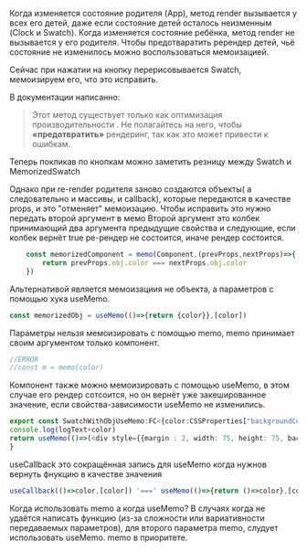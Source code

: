 Когда изменяется состояние родителя (App), метод render вызывается у всех его детей, даже если состояние детей осталось неизменным (Clock и Swatch).
Когда изменяется состояние ребёнка, метод render не вызывается у его родителя.
Чтобы предотваратить ререндер детей, чьё состояние не изменилось можно воспользоваться мемоизацией.

Сейчас при нажатии на кнопку перерисовывается Swatch, мемоизируем его, что это исправить.

В документации написанно: 
> Этот метод существует только как оптимизация производительности . Не полагайтесь на него, чтобы **«предотвратить»** рендеринг, так как это может привести к ошибкам.

Теперь покликав по кнопкам можно заметить резницу между Swatch и MemorizedSwatch

Однако при re-render родителя заново создаются объекты( а следовательно и массивы, и callback), которые передаются в качестве props, и это "отменяет" мемоизацию.
Чтобы исправить это нужно передать второй аргумент в мемо 
Второй аргумент это колбек принимающий два аргумента предыдущие свойства и следующие, если колбек вернёт true ре-рендер не состоится, иначе рендер состоится.
```typescript jsx
    const memorizedComponent = memo(Component,(prevProps,nextProps)=>{
        return prevProps.obj.color === nextProps.obj.color
    })
```

Альтернативой является мемоизациия не объекта, а параметров с помощью хука useMemo.
```typescript jsx
const memorizedObj = useMemo(()=>{return {color}},[color])
```

Параметры нельзя мемоизировать с помощью memo, memo принимает своим аргументом только компонент.
```typescript jsx
//ERROR 
//const m = memo(color)
```

Компонент также можно мемоизировать с помощью useMemo, в этом случае его рендер сотсоится, но он вернёт уже закешированное значение, если свойства-зависимости useMemo не изменились.
```typescript jsx
export const SwatchWithObjUseMemo:FC<{color:CSSProperties["backgroundColor"], logText?: string, obj: {color:CSSProperties["backgroundColor"]}}> = ({color, logText='Swatch rendered '})=>{
console.log(logText+color)
return useMemo(()=>(<div style={{margin : 2, width: 75, height: 75, backgroundColor: color}}></div>),[color])
}
```

useCallback это сокращённая запись для useMemo когда нужнов вернуть фнукцию в качестве значения
```typescript jsx
useCallback(()=>color,[color]) '===' useMemo(()=>{return ()=>color},[color])
```
Когда использовать memo а когда useMemo?
В случаях когда не удаётся написать функцию (из-за сложности или вариативности передаваемых параметров), для второго параметра memo, слудует использовать useMemo.
memo в приоритете.
